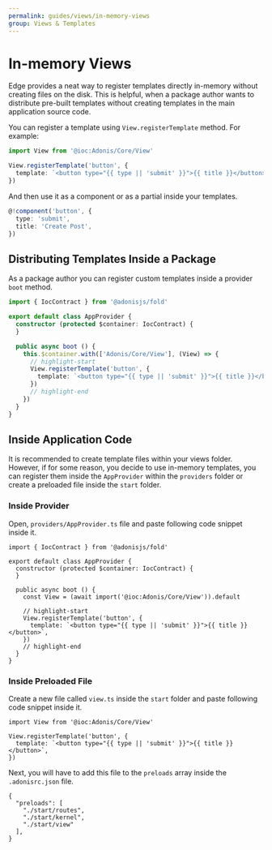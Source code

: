 ```yaml
---
permalink: guides/views/in-memory-views
group: Views & Templates
---
```


# In-memory Views
Edge provides a neat way to register templates directly in-memory without creating files on the disk. This is helpful, when a package author wants to distribute pre-built templates without creating templates in the main application source code.

You can register a template using `View.registerTemplate` method. For example:

```ts
import View from '@ioc:Adonis/Core/View'

View.registerTemplate('button', {
  template: `<button type="{{ type || 'submit' }}">{{ title }}</button>`,
})
```

And then use it as a component or as a partial inside your templates.

```ts
@!component('button', {
  type: 'submit',
  title: 'Create Post',
})
```

## Distributing Templates Inside a Package
As a package author you can register custom templates inside a provider `boot` method.

```ts
import { IocContract } from '@adonisjs/fold'

export default class AppProvider {
  constructor (protected $container: IocContract) {
  }

  public async boot () {
    this.$container.with(['Adonis/Core/View'], (View) => {
      // highlight-start
      View.registerTemplate('button', {
        template: `<button type="{{ type || 'submit' }}">{{ title }}</button>`,
      })
      // highlight-end
    })
  }
}
```

## Inside Application Code
It is recommended to create template files within your views folder. However, if for some reason, you decide to use in-memory templates, you can register them inside the `AppProvider` within the `providers` folder or create a preloaded file inside the `start` folder.

### Inside Provider
Open, `providers/AppProvider.ts` file and paste following code snippet inside it.

```ts{}{providers/AppProvider.ts}
import { IocContract } from '@adonisjs/fold'

export default class AppProvider {
  constructor (protected $container: IocContract) {
  }

  public async boot () {
    const View = (await import('@ioc:Adonis/Core/View')).default

    // highlight-start
    View.registerTemplate('button', {
      template: `<button type="{{ type || 'submit' }}">{{ title }}</button>`,
    })
    // highlight-end
  }
}
```

### Inside Preloaded File
Create a new file called `view.ts` inside the `start` folder and paste following code snippet inside it.

```ts{}{start/view.ts}
import View from '@ioc:Adonis/Core/View'

View.registerTemplate('button', {
  template: `<button type="{{ type || 'submit' }}">{{ title }}</button>`,
})
```

Next, you will have to add this file to the `preloads` array inside the `.adonisrc.json` file.

```json{5}{.adonisrc.json}
{
  "preloads": [
    "./start/routes",
    "./start/kernel",
    "./start/view"
  ],
}
```
